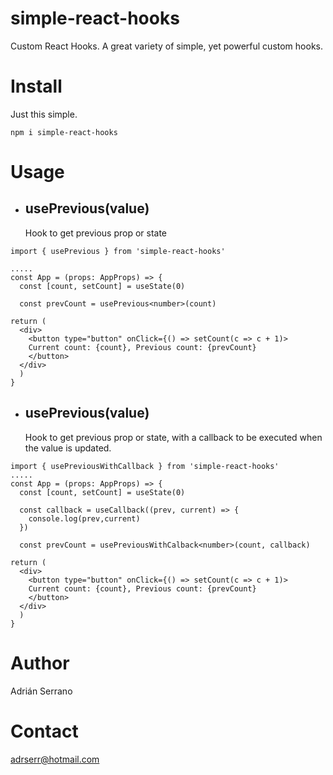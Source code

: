 # simple-react-hooks

Custom React Hooks. A great variety of simple, yet powerful custom hooks.

# Install

Just this simple.

```
npm i simple-react-hooks
```

# Usage

- ## usePrevious(value)
  Hook to get previous prop or state

```TSX
import { usePrevious } from 'simple-react-hooks'

.....
const App = (props: AppProps) => {
  const [count, setCount] = useState(0)

  const prevCount = usePrevious<number>(count)

return (
  <div>
    <button type="button" onClick={() => setCount(c => c + 1)>
    Current count: {count}, Previous count: {prevCount}
    </button>
  </div>
  )
}
```

- ## usePrevious(value)
  Hook to get previous prop or state, with a callback to be executed when the value is updated.

```TSX
import { usePreviousWithCallback } from 'simple-react-hooks'
.....
const App = (props: AppProps) => {
  const [count, setCount] = useState(0)

  const callback = useCallback((prev, current) => {
    console.log(prev,current)
  })

  const prevCount = usePreviousWithCalback<number>(count, callback)

return (
  <div>
    <button type="button" onClick={() => setCount(c => c + 1)>
    Current count: {count}, Previous count: {prevCount}
    </button>
  </div>
  )
}
```

# Author

Adrián Serrano

# Contact

adrserr@hotmail.com
